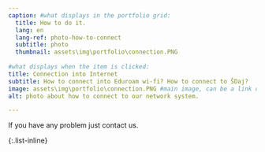 ```yaml
---
caption: #what displays in the portfolio grid:
  title: How to do it.
  lang: en
  lang-ref: photo-how-to-connect 
  subtitle: photo
  thumbnail: assets\img\portfolio\connection.PNG
  
#what displays when the item is clicked:
title: Connection into Internet
subtitle: How to connect into Eduroam wi-fi? How to connect to ŠDaj?
image: assets\img\portfolio\connection.PNG #main image, can be a link or a file in assets/img/portfolio
alt: photo about how to connect to our network system.

---
```

If you have any problem just contact us.


{:.list-inline}

